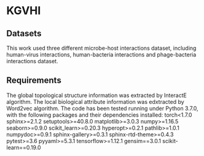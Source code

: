 # KGVHI
## Datasets
This work used three different microbe-host interactions dataset, including human-virus interactions, human-bacteria interactions and phage-bacteria interactions dataset.
## Requirements
The global topological structure information was extracted by InteractE algorithm.
The local biological attribute information was edxtracted by Word2vec algorithm.
The code has been tested running under Python 3.7.0, with the following packages and their dependencies installed:
torch<1.7.0
sphinx>=2.1.2
setuptools>=40.8.0
matplotlib>=3.0.3
numpy>=1.16.5
seaborn>=0.9.0
scikit_learn>=0.20.3
hyperopt>=0.2.1
pathlib>=1.0.1
numpydoc>=0.9.1
sphinx-gallery>=0.3.1
sphinx-rtd-theme>=0.4.3
pytest>=3.6
pyyaml>=5.3.1
tensorflow>=1.12.1
gensim==3.0.1
scikit-learn==0.19.0

